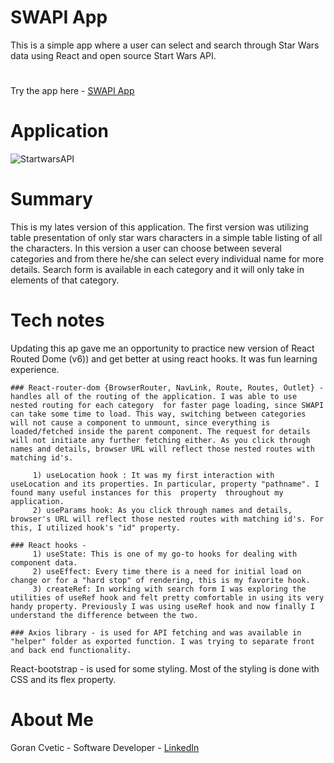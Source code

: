 # SWAPI App
This is a simple app where a user can select and search through Star Wars data using React and open source Start Wars API.

#
Try the app here - [SWAPI App](https://star-wars-api-app-gc.herokuapp.com/)

# Application 
![StartwarsAPI](https://user-images.githubusercontent.com/80366503/121843409-03c06300-cc97-11eb-85c7-94cf09d8c380.PNG)


# Summary
This is my lates version of this application. The first version was utilizing table presentation of only star wars characters in a simple table listing of all the characters. In this version a user can choose between several categories and from there he/she can select every individual name for more details. Search form is available in each category and it will only take in elements of that category. 

# Tech notes
Updating this ap gave me an opportunity to practice new version of React Routed Dome (v6)) and get better at using react hooks. It was fun learning experience.

    ### React-router-dom {BrowserRouter, NavLink, Route, Routes, Outlet} - handles all of the routing of the application. I was able to use nested routing for each category  for faster page loading, since SWAPI can take some time to load. This way, switching between categories will not cause a component to unmount, since everything is loaded/fetched inside the parent component. The request for details will not initiate any further fetching either. As you click through names and details, browser URL will reflect those nested routes with matching id's.

         1) useLocation hook : It was my first interaction with useLocation and its properties. In particular, property "pathname". I found many useful instances for this  property  throughout my application.
         2) useParams hook: As you click through names and details, browser's URL will reflect those nested routes with matching id's. For this, I utilized hook's "id" property.

    ### React hooks -
         1) useState: This is one of my go-to hooks for dealing with component data.
         2) useEffect: Every time there is a need for initial load on change or for a "hard stop" of rendering, this is my favorite hook.
         3) createRef: In working with search form I was exploring the utilities of useRef hook and felt pretty comfortable in using its very handy property. Previously I was using useRef hook and now finally I understand the difference between the two.

    ### Axios library - is used for API fetching and was available in "helper" folder as exported function. I was trying to separate front and back end functionality.

React-bootstrap - is used for some styling. Most of the styling is done with CSS and its flex property.

# About Me
Goran Cvetic - Software Developer - [LinkedIn](https://www.linkedin.com/in/goran-cvetic-9aaa4288/) 
